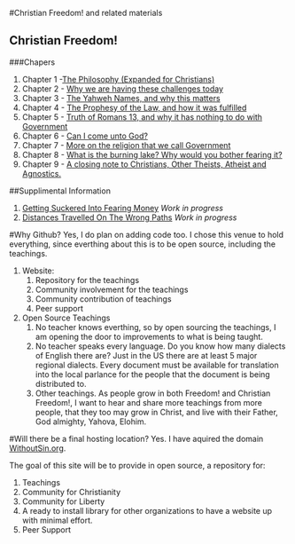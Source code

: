 #Christian Freedom! and related materials
## Christian Freedom!
###Chapers
 1. Chapter 1 -[The Philosophy (Expanded for Christians)](ChristianFreedomByBrianWebbChapter01–ThePhilosophy_ExpandedForChristians.md)
 2. Chapter 2 - [Why we are having these challenges today]( ChristianFreedomByBrianWebbChapter2–WhyWeAreHavingTheseChallengesToday.md)
 3. Chapter 3 - [The Yahweh Names, and why this matters]( ChristianFreedomByBrianWebb–Chapter3TheYahwehNamesAndWhyThisMatters.md)
 4. Chapter 4 - [The Prophesy of the Law, and how it was fulfilled](ChristianFreedomByBrianWebb–Chapter4TheProphesyOfTeLawAndHowItWasFulfilled.md)
 5. Chapter 5 - [Truth of Romans 13, and why it has nothing to do with Government](ChristianFreedomByBrianWebb-Chapter5TruthOfRomans13AndWhyItHasNothingToDoWithGovernment.md)
 6. Chapter 6 - [Can I come unto God?](ChristianFreedomByBrianWebbChapter6CanIComeUntoGod.md)
 7. Chapter 7 - [More on the religion that we call Government](ChristianFreedomByBrianWebbChapter7MoreOnTheReligionThatWeCallGovernment.md)
 8. Chapter 8 - [What is the burning lake? Why would you bother fearing it?](ChristianFreedomByBrianWebbChapter8WhatIsTheBurningLakeWhyWouldYouBotherFearingIt.md)
 9. Chapter 9 - [A closing note to Christians, Other Theists, Atheist and Agnostics.](ChristianFreedomByBrianWebbChapter9AClosingNoteToChristiansOtherTheistsAtheistAndAgnostics.md)

##Supplimental Information
 1. [Getting Suckered Into Fearing Money](GettingSuckeredIntoFearingMoney.md) _Work in progress_
 2. [Distances Travelled On The Wrong Paths](DistancesTravelledOnTheWrongPaths.md) _Work in progress_

#Why Github?
Yes, I do plan on adding code too. I chose this venue to hold everything, since everthing about this is to be open source, including the teachings. 

1. Website:
    1.  Repository for the teachings
    2.  Community involvement for the teachings
    3.  Community contribution of teachings
    4.  Peer support
2. Open Source Teachings
    1. No teacher knows everthing, so by open sourcing the teachings, I am opening the door to improvements to what is being taught.
    2. No teacher speaks every language. Do you know how many dialects of English there are? Just in the US there are at least 5 major regional dialects. Every document must be available for translation into the local parlance for the people that the document is being distributed to.
    3. Other teachings. As people grow in both Freedom! and Christian Freedom!, I want to hear and share more teachings from more people, that they too may grow in Christ, and live with their Father, God almighty, Yahova, Elohim.

#Will there be a final hosting location?
Yes. I have aquired the domain [WithoutSin.org](http://WithoutSin.org).

The goal of this site will be to provide in open source, a repository for:
 1. Teachings
 2. Community for Christianity
 3. Community for Liberty
 4. A ready to install library for other organizations to have a website up with minimal effort.
 5. Peer Support

